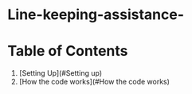 # Line-keeping-assistance-

# Table of Contents
1. [Setting Up](#Setting up)
2. [How the code works](#How the code works)
